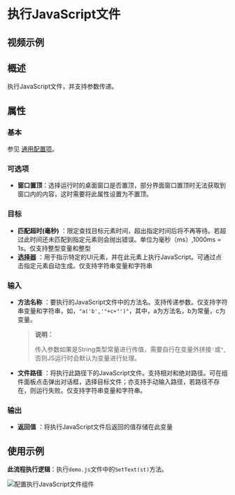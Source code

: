 # 执行JavaScript文件

## 视频示例

## 概述

执行JavaScript文件，并支持参数传递。

## 属性

### 基本

参见 [通用配置项](../Appendix/CommonConfigurationItems.md)。

### 可选项

- **窗口置顶**：选择运行时的桌面窗口是否置顶，部分界面窗口置顶时无法获取到窗口内的内容，这时需要将此属性设置为不置顶。

### 目标

- **匹配超时(毫秒)** ：限定查找目标元素时间，超出指定时间后将不再等待。若超过此时间还未匹配到指定元素则会抛出错误。单位为毫秒（ms）,1000ms = 1s。仅支持整型变量和整型
- **[选择器](../../Appendix/Selector.md?_v=v2020.4)** ：用于指示特定的UI元素，并在此元素上执行JavaScript。可通过点击指定元素自动生成。仅支持字符串变量和字符串

### 输入

- **方法名称** ：要执行的JavaScript文件中的方法名。支持传递参数。仅支持字符串变量和字符串，如，`"a('b','"+c+"')"`，其中，a为方法名，b为常量，c为变量。

  >**说明：**
  >
  >传入参数如果是String类型常量进行传值，需要自行在变量外拼接`'`或`"`,否则JS运行时会默认为变量进行处理。

- **文件路径** ：将执行此路径下的JavaScript文件。支持相对和绝对路径。可在组件面板点击弹出对话框，选择目标文件；亦支持手动输入路径，若路径不存在，则运行失败。仅支持字符串变量和字符串。

### 输出

- **返回值** ：将执行JavaScript文件后返回的值存储在此变量

## 使用示例

**此流程执行逻辑**：执行`demo.js`文件中的`SetText(st)`方法。

![配置执行JavaScript文件组件](https://docimages.blob.core.chinacloudapi.cn/images/Activities/executejavascriptfile20210630.png)
